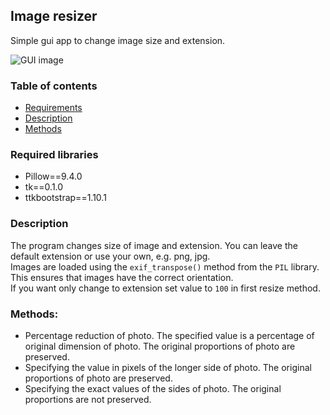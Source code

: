 ## Image resizer
Simple gui app to change image size and extension.

![GUI image](resizer.png)

### Table of contents
* [Requirements](#required-libraries)
* [Description](#description)
* [Methods](#methods)

### Required libraries
* Pillow==9.4.0
* tk==0.1.0
* ttkbootstrap==1.10.1

### Description
The program changes size of image and extension. You can leave the default extension or use your own, e.g. png, jpg.\
Images are loaded using the `exif_transpose()` method from the `PIL` library. This ensures that images have the correct orientation.\
If you want only change to extension set value to `100` in first resize method.

### Methods:
* Percentage reduction of photo. The specified value is a percentage of original dimension of photo. The original proportions of photo are preserved.
* Specifying the value in pixels of the longer side of photo. The original proportions of photo are preserved.
* Specifying the exact values of the sides of photo. The original proportions are not preserved.


